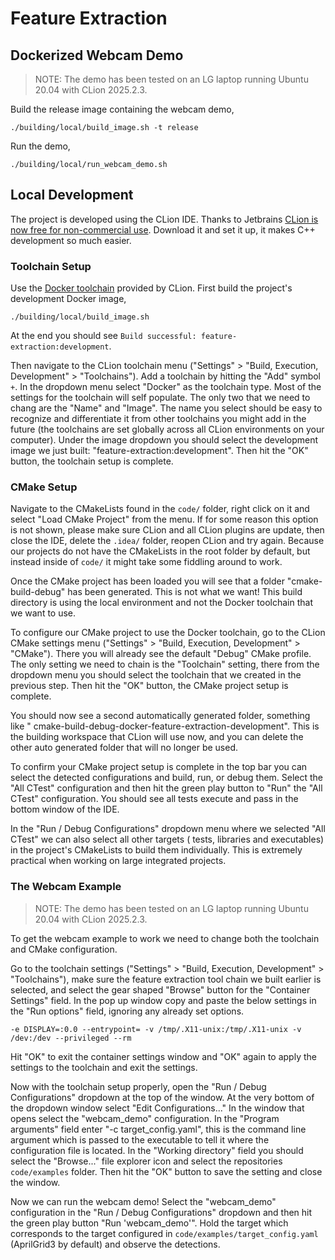 # Feature Extraction

## Dockerized Webcam Demo

> NOTE: The demo has been tested on an LG laptop running Ubuntu 20.04 with CLion 2025.2.3.

Build the release image containing the webcam demo,

    ./building/local/build_image.sh -t release

Run the demo,

    ./building/local/run_webcam_demo.sh

## Local Development

The project is developed using the CLion IDE. Thanks to
Jetbrains [CLion is now free for non-commercial use](https://blog.jetbrains.com/clion/2025/05/clion-is-now-free-for-non-commercial-use/).
Download it and set it up, it makes C++ development so much easier.

### Toolchain Setup

Use the [Docker toolchain](https://www.jetbrains.com/help/clion/clion-toolchains-in-docker.html) provided by CLion.
First build the project's development Docker image,

    ./building/local/build_image.sh

At the end you should see `Build successful: feature-extraction:development`.

Then navigate to the CLion toolchain menu ("Settings" > "Build, Execution, Development" > "Toolchains"). Add a toolchain
by hitting the "Add" symbol `+`. In the dropdown menu select "Docker" as the toolchain type. Most of the settings for
the toolchain will self populate. The only two that we need to chang are the "Name" and "Image". The name you select
should be easy to recognize and differentiate it from other toolchains you might add in the future (the toolchains are
set globally across all CLion environments on your computer). Under the image dropdown you should select the development
image we just built: "feature-extraction:development". Then hit the "OK" button, the toolchain setup is complete.

### CMake Setup

Navigate to the CMakeLists found in the `code/` folder, right click on it and select "Load CMake Project" from the menu.
If for some reason this option is not shown, please make sure CLion and all CLion plugins are update, then close the
IDE, delete the `.idea/` folder, reopen CLion and try again. Because our projects do not have the CMakeLists in the root
folder by default, but instead inside of `code/` it might take some fiddling around to work.

Once the CMake project has been loaded you will see that a folder "cmake-build-debug" has been generated. This is not
what we want! This build directory is using the local environment and not the Docker toolchain that we want to use.

To configure our CMake project to use the Docker toolchain, go to the CLion CMake settings menu ("Settings" > "Build,
Execution, Development" > "CMake"). There you will already see the default "Debug" CMake profile. The only setting we
need to chain is the "Toolchain" setting, there from the dropdown menu you should select the toolchain that we created
in the previous step. Then hit the "OK" button, the CMake project setup is complete.

You should now see a second automatically generated folder, something like "
cmake-build-debug-docker-feature-extraction-development". This is the building workspace that CLion will use now, and
you can delete the other auto generated folder that will no longer be used.

To confirm your CMake project setup is complete in the top bar you can select the detected configurations and build,
run, or debug them. Select the "All CTest" configuration and then hit the green play button to "Run" the "All CTest"
configuration. You should see all tests execute and pass in the bottom window of the IDE.

In the "Run / Debug Configurations" dropdown menu where we selected "All CTest" we can also select all other targets (
tests, libraries and executables) in the project's CMakeLists to build them individually. This is extremely practical
when working on large integrated projects.

### The Webcam Example 

> NOTE: The demo has been tested on an LG laptop running Ubuntu 20.04 with CLion 2025.2.3.

To get the webcam example to work we need to change both the toolchain and CMake configuration. 

Go to the toolchain settings ("Settings" > "Build, Execution, Development" > "Toolchains"), make sure the feature 
extraction tool chain we built earlier is selected, and select the gear shaped "Browse" button for the "Container 
Settings" field. In the pop up window copy and paste the below settings in the "Run options" field, ignoring any already 
set options.

    -e DISPLAY=:0.0 --entrypoint= -v /tmp/.X11-unix:/tmp/.X11-unix -v /dev:/dev --privileged --rm

Hit "OK" to exit the container settings window and "OK" again to apply the settings to the toolchain and exit 
the settings. 

Now with the toolchain setup properly, open the "Run / Debug Configurations" dropdown at the top of the window. At the 
very bottom of the dropdown window select "Edit Configurations..." In the window that opens select the "webcam_demo" 
configuration. In the "Program arguments" field enter "-c target_config.yaml", this is the command line argument which 
is passed to the executable to tell it where the configuration file is located. In the "Working directory" field you 
should select the "Browse..." file explorer icon and select the repositories `code/examples` folder. Then hit the "OK" 
button to save the setting and close the window.

Now we can run the webcam demo! Select the "webcam_demo" configuration in the "Run / Debug Configurations" dropdown and 
then hit the green play button "Run 'webcam_demo'". Hold the target which corresponds to the target configured in 
`code/examples/target_config.yaml` (AprilGrid3 by default) and observe the detections.



